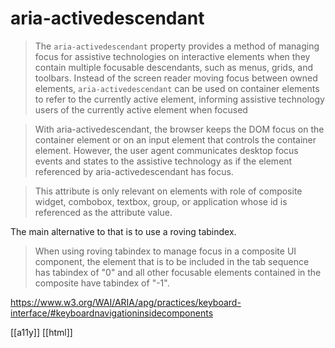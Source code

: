# aria-activedescendant

>The `aria-activedescendant` property provides a method of managing focus for assistive technologies on interactive elements when they contain multiple focusable descendants, such as menus, grids, and toolbars. Instead of the screen reader moving focus between owned elements, `aria-activedescendant` can be used on container elements to refer to the currently active element, informing assistive technology users of the currently active element when focused

>With aria-activedescendant, the browser keeps the DOM focus on the container element or on an input element that controls the container element. However, the user agent communicates desktop focus events and states to the assistive technology as if the element referenced by aria-activedescendant has focus.

>This attribute is only relevant on elements with role of composite widget, combobox, textbox, group, or application whose id is referenced as the attribute value.

The main alternative to that is to use a roving tabindex.

>When using roving tabindex to manage focus in a composite UI component, the element that is to be included in the tab sequence has tabindex of "0" and all other focusable elements contained in the composite have tabindex of "-1".

https://www.w3.org/WAI/ARIA/apg/practices/keyboard-interface/#keyboardnavigationinsidecomponents

[[a11y]]
[[html]]